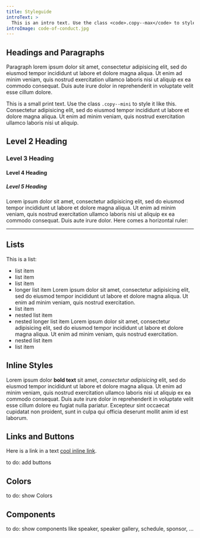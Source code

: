 ```yaml
---
title: Styleguide
introText: >
  This is an intro text. Use the class <code>.copy--max</code> to style it like this.
introImage: code-of-conduct.jpg
---
```


## Headings and Paragraphs

Paragraph lorem ipsum dolor sit amet, consectetur adipisicing elit, sed do eiusmod tempor incididunt ut labore et dolore magna aliqua. Ut enim ad minim veniam, quis nostrud exercitation ullamco laboris nisi ut aliquip ex ea commodo consequat. Duis aute irure dolor in reprehenderit in voluptate velit esse cillum dolore.

<p class="copy--mini">This is a small print text. Use the class <code>.copy--mini</code> to style it like this. Consectetur adipisicing elit, sed do eiusmod tempor incididunt ut labore et dolore magna aliqua. Ut enim ad minim veniam, quis nostrud exercitation ullamco laboris nisi ut aliquip.</p>

## Level 2 Heading
### Level 3 Heading
#### Level 4 Heading
##### Level 5 Heading

Lorem ipsum dolor sit amet, consectetur adipisicing elit, sed do eiusmod tempor incididunt ut labore et dolore magna aliqua. Ut enim ad minim veniam, quis nostrud exercitation ullamco laboris nisi ut aliquip ex ea commodo consequat. Duis aute irure dolor. Here comes a horizontal ruler:

<hr>

## Lists

This is a list:

*   list item
*   list item
*   list item
*   longer list item Lorem ipsum dolor sit amet, consectetur adipisicing elit, sed do eiusmod tempor incididunt ut labore et dolore magna aliqua. Ut enim ad minim veniam, quis nostrud exercitation.
*   list item
  *   nested list item
  *   nested longer list item Lorem ipsum dolor sit amet, consectetur adipisicing elit, sed do eiusmod tempor incididunt ut labore et dolore magna aliqua. Ut enim ad minim veniam, quis nostrud exercitation.
  *   nested list item
*   list item


## Inline Styles

Lorem ipsum dolor **bold text** sit amet, _consectetur adipisicing_ elit, sed do eiusmod tempor incididunt ut labore et dolore magna aliqua. Ut enim ad minim veniam, quis nostrud exercitation ullamco laboris nisi ut aliquip ex ea commodo consequat. Duis aute irure dolor in reprehenderit in voluptate velit esse cillum dolore eu fugiat nulla pariatur. Excepteur sint occaecat cupidatat non proident, sunt in culpa qui officia deserunt mollit anim id est laborum.

## Links and Buttons

Here is a link in a text [cool inline link](https://2019.cssconf.eu).

to do: add buttons


## Colors

to do: show Colors

## Components

to do: show components like speaker, speaker gallery, schedule, sponsor, …
